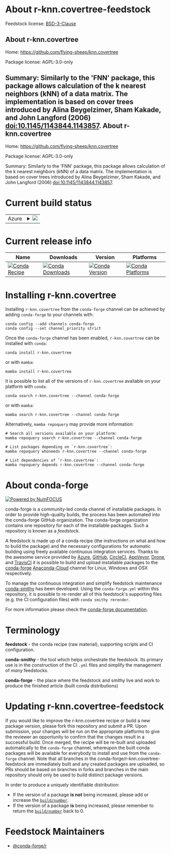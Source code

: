 About r-knn.covertree-feedstock
===============================

Feedstock license: [BSD-3-Clause](https://github.com/conda-forge/r-knn.covertree-feedstock/blob/main/LICENSE.txt)

About r-knn.covertree
---------------------

Home: https://github.com/flying-sheep/knn.covertree

Package license: AGPL-3.0-only

Summary: Similarly to the 'FNN' package, this package allows calculation of the k nearest neighbors (kNN) of a data matrix. The implementation is based on cover trees introduced by Alina Beygelzimer, Sham Kakade, and John Langford (2006) <doi:10.1145/1143844.1143857>.
About r-knn.covertree
---------------------

Home: https://github.com/flying-sheep/knn.covertree

Package license: AGPL-3.0-only

Summary: Similarly to the 'FNN' package, this package allows calculation of the k nearest neighbors (kNN) of a data matrix. The implementation is based on cover trees introduced by Alina Beygelzimer, Sham Kakade, and John Langford (2006) <doi:10.1145/1143844.1143857>.

Current build status
====================


<table>
    
  <tr>
    <td>Azure</td>
    <td>
      <details>
        <summary>
          <a href="https://dev.azure.com/conda-forge/feedstock-builds/_build/latest?definitionId=9699&branchName=main">
            <img src="https://dev.azure.com/conda-forge/feedstock-builds/_apis/build/status/r-knn.covertree-feedstock?branchName=main">
          </a>
        </summary>
        <table>
          <thead><tr><th>Variant</th><th>Status</th></tr></thead>
          <tbody><tr>
              <td>linux_64_r_base4.2</td>
              <td>
                <a href="https://dev.azure.com/conda-forge/feedstock-builds/_build/latest?definitionId=9699&branchName=main">
                  <img src="https://dev.azure.com/conda-forge/feedstock-builds/_apis/build/status/r-knn.covertree-feedstock?branchName=main&jobName=linux&configuration=linux%20linux_64_r_base4.2" alt="variant">
                </a>
              </td>
            </tr><tr>
              <td>linux_64_r_base4.3</td>
              <td>
                <a href="https://dev.azure.com/conda-forge/feedstock-builds/_build/latest?definitionId=9699&branchName=main">
                  <img src="https://dev.azure.com/conda-forge/feedstock-builds/_apis/build/status/r-knn.covertree-feedstock?branchName=main&jobName=linux&configuration=linux%20linux_64_r_base4.3" alt="variant">
                </a>
              </td>
            </tr><tr>
              <td>osx_64_r_base4.2</td>
              <td>
                <a href="https://dev.azure.com/conda-forge/feedstock-builds/_build/latest?definitionId=9699&branchName=main">
                  <img src="https://dev.azure.com/conda-forge/feedstock-builds/_apis/build/status/r-knn.covertree-feedstock?branchName=main&jobName=osx&configuration=osx%20osx_64_r_base4.2" alt="variant">
                </a>
              </td>
            </tr><tr>
              <td>osx_64_r_base4.3</td>
              <td>
                <a href="https://dev.azure.com/conda-forge/feedstock-builds/_build/latest?definitionId=9699&branchName=main">
                  <img src="https://dev.azure.com/conda-forge/feedstock-builds/_apis/build/status/r-knn.covertree-feedstock?branchName=main&jobName=osx&configuration=osx%20osx_64_r_base4.3" alt="variant">
                </a>
              </td>
            </tr><tr>
              <td>win_64</td>
              <td>
                <a href="https://dev.azure.com/conda-forge/feedstock-builds/_build/latest?definitionId=9699&branchName=main">
                  <img src="https://dev.azure.com/conda-forge/feedstock-builds/_apis/build/status/r-knn.covertree-feedstock?branchName=main&jobName=win&configuration=win%20win_64_" alt="variant">
                </a>
              </td>
            </tr>
          </tbody>
        </table>
      </details>
    </td>
  </tr>
</table>

Current release info
====================

| Name | Downloads | Version | Platforms |
| --- | --- | --- | --- |
| [![Conda Recipe](https://img.shields.io/badge/recipe-r--knn.covertree-green.svg)](https://anaconda.org/conda-forge/r-knn.covertree) | [![Conda Downloads](https://img.shields.io/conda/dn/conda-forge/r-knn.covertree.svg)](https://anaconda.org/conda-forge/r-knn.covertree) | [![Conda Version](https://img.shields.io/conda/vn/conda-forge/r-knn.covertree.svg)](https://anaconda.org/conda-forge/r-knn.covertree) | [![Conda Platforms](https://img.shields.io/conda/pn/conda-forge/r-knn.covertree.svg)](https://anaconda.org/conda-forge/r-knn.covertree) |

Installing r-knn.covertree
==========================

Installing `r-knn.covertree` from the `conda-forge` channel can be achieved by adding `conda-forge` to your channels with:

```
conda config --add channels conda-forge
conda config --set channel_priority strict
```

Once the `conda-forge` channel has been enabled, `r-knn.covertree` can be installed with `conda`:

```
conda install r-knn.covertree
```

or with `mamba`:

```
mamba install r-knn.covertree
```

It is possible to list all of the versions of `r-knn.covertree` available on your platform with `conda`:

```
conda search r-knn.covertree --channel conda-forge
```

or with `mamba`:

```
mamba search r-knn.covertree --channel conda-forge
```

Alternatively, `mamba repoquery` may provide more information:

```
# Search all versions available on your platform:
mamba repoquery search r-knn.covertree --channel conda-forge

# List packages depending on `r-knn.covertree`:
mamba repoquery whoneeds r-knn.covertree --channel conda-forge

# List dependencies of `r-knn.covertree`:
mamba repoquery depends r-knn.covertree --channel conda-forge
```


About conda-forge
=================

[![Powered by
NumFOCUS](https://img.shields.io/badge/powered%20by-NumFOCUS-orange.svg?style=flat&colorA=E1523D&colorB=007D8A)](https://numfocus.org)

conda-forge is a community-led conda channel of installable packages.
In order to provide high-quality builds, the process has been automated into the
conda-forge GitHub organization. The conda-forge organization contains one repository
for each of the installable packages. Such a repository is known as a *feedstock*.

A feedstock is made up of a conda recipe (the instructions on what and how to build
the package) and the necessary configurations for automatic building using freely
available continuous integration services. Thanks to the awesome service provided by
[Azure](https://azure.microsoft.com/en-us/services/devops/), [GitHub](https://github.com/),
[CircleCI](https://circleci.com/), [AppVeyor](https://www.appveyor.com/),
[Drone](https://cloud.drone.io/welcome), and [TravisCI](https://travis-ci.com/)
it is possible to build and upload installable packages to the
[conda-forge](https://anaconda.org/conda-forge) [Anaconda-Cloud](https://anaconda.org/)
channel for Linux, Windows and OSX respectively.

To manage the continuous integration and simplify feedstock maintenance
[conda-smithy](https://github.com/conda-forge/conda-smithy) has been developed.
Using the ``conda-forge.yml`` within this repository, it is possible to re-render all of
this feedstock's supporting files (e.g. the CI configuration files) with ``conda smithy rerender``.

For more information please check the [conda-forge documentation](https://conda-forge.org/docs/).

Terminology
===========

**feedstock** - the conda recipe (raw material), supporting scripts and CI configuration.

**conda-smithy** - the tool which helps orchestrate the feedstock.
                   Its primary use is in the construction of the CI ``.yml`` files
                   and simplify the management of *many* feedstocks.

**conda-forge** - the place where the feedstock and smithy live and work to
                  produce the finished article (built conda distributions)


Updating r-knn.covertree-feedstock
==================================

If you would like to improve the r-knn.covertree recipe or build a new
package version, please fork this repository and submit a PR. Upon submission,
your changes will be run on the appropriate platforms to give the reviewer an
opportunity to confirm that the changes result in a successful build. Once
merged, the recipe will be re-built and uploaded automatically to the
`conda-forge` channel, whereupon the built conda packages will be available for
everybody to install and use from the `conda-forge` channel.
Note that all branches in the conda-forge/r-knn.covertree-feedstock are
immediately built and any created packages are uploaded, so PRs should be based
on branches in forks and branches in the main repository should only be used to
build distinct package versions.

In order to produce a uniquely identifiable distribution:
 * If the version of a package **is not** being increased, please add or increase
   the [``build/number``](https://docs.conda.io/projects/conda-build/en/latest/resources/define-metadata.html#build-number-and-string).
 * If the version of a package **is** being increased, please remember to return
   the [``build/number``](https://docs.conda.io/projects/conda-build/en/latest/resources/define-metadata.html#build-number-and-string)
   back to 0.

Feedstock Maintainers
=====================

* [@conda-forge/r](https://github.com/conda-forge/r/)

